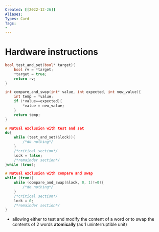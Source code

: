 ```yaml
---
Created: [[2022-12-26]]
Aliases: 
Types: Card
Tags: 
- 
---
```

# Hardware instructions
```C
bool test_and_set(bool* target){
	bool rv = *target;
	*target = true;
	return rv;
}

int compare_and_swap(int* value, int expected, int new_value){
	int temp = *value;
	if (*value==expected){
		*value = new_value;
	}
	return temp;
}

# Mutual exclusion with test and set
do{
	while (test_and_set(&lock)){
		/*do nothing*/
	}
	/*critical section*/
	lock = false;
	/*remainder section*/
}while (true);

# Mutual exclusion with compare and swap
while (true){
	while (compare_and_swap(&lock, 0, 1)!=0){
		/*do nothing*/
	}
	/*critical section*/
	lock = 0;
	/*remainder section*/
}
```
- allowing either to test and modify the content of a word or to swap the contents of 2 words **atomically** (as 1 uninterruptible unit)
